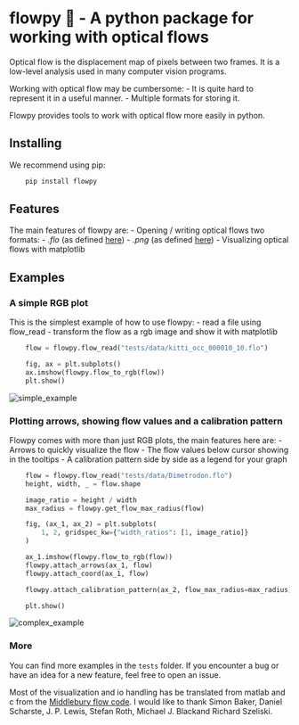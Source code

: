 # flowpy 💾 - A python package for working with optical flows

Optical flow is the displacement map of pixels between two frames. It is a low-level analysis used in many computer vision programs.

Working with optical flow may be cumbersome:
    - It is quite hard to represent it in a useful manner.
    - Multiple formats for storing it.

Flowpy provides tools to work with optical flow more easily in python.

## Installing

We recommend using pip:

```bash
    pip install flowpy
```

## Features

The main features of flowpy are:
    - Opening / writing optical flows two formats:
        - *.flo* (as defined [here](http://vision.middlebury.edu/flow/))
        - *.png* (as defined [here](http://www.cvlibs.net/datasets/kitti/eval_scene_flow.php?benchmark=flow))
    - Visualizing optical flows with matplotlib

## Examples

### A simple RGB plot

This is the simplest example of how to use flowpy:
    - read a file using flow_read
    - transform the flow as a rgb image and show it with matplotlib

```python
    flow = flowpy.flow_read("tests/data/kitti_occ_000010_10.flo")

    fig, ax = plt.subplots()
    ax.imshow(flowpy.flow_to_rgb(flow))
    plt.show()
```

![simple_example]

### Plotting arrows, showing flow values and a calibration pattern

Flowpy comes with more than just RGB plots, the main features here are:
    - Arrows to quickly visualize the flow
    - The flow values below cursor showing in the tooltips
    - A calibration pattern side by side as a legend for your graph

```python
    flow = flowpy.flow_read("tests/data/Dimetrodon.flo")
    height, width, _ = flow.shape

    image_ratio = height / width
    max_radius = flowpy.get_flow_max_radius(flow)

    fig, (ax_1, ax_2) = plt.subplots(
        1, 2, gridspec_kw={"width_ratios": [1, image_ratio]}
    )

    ax_1.imshow(flowpy.flow_to_rgb(flow))
    flowpy.attach_arrows(ax_1, flow)
    flowpy.attach_coord(ax_1, flow)

    flowpy.attach_calibration_pattern(ax_2, flow_max_radius=max_radius)

    plt.show()
```

![complex_example]

### More

You can find more examples in the `tests` folder.
If you encounter a bug or have an idea for a new feature, feel free to open an issue.

Most of the visualization and io handling has be translated from matlab and c from the [Middlebury flow code](http://vision.middlebury.edu/flow/code/flow-code/).
I would like to thank Simon Baker, Daniel Scharste, J. P. Lewis, Stefan Roth, Michael J. Blackand Richard Szeliski.

[simple_example]: https://raw.githubusercontent.com/mickaelseznec/flowpy/master/static/example_0.png "Displaying an optical flow as an RGB image"
[complex_example]: https://raw.githubusercontent.com/mickaelseznec/flowpy/master/static/example_1.png "Displaying an optical flow as an RGB image with arrows, tooltip and legend"
